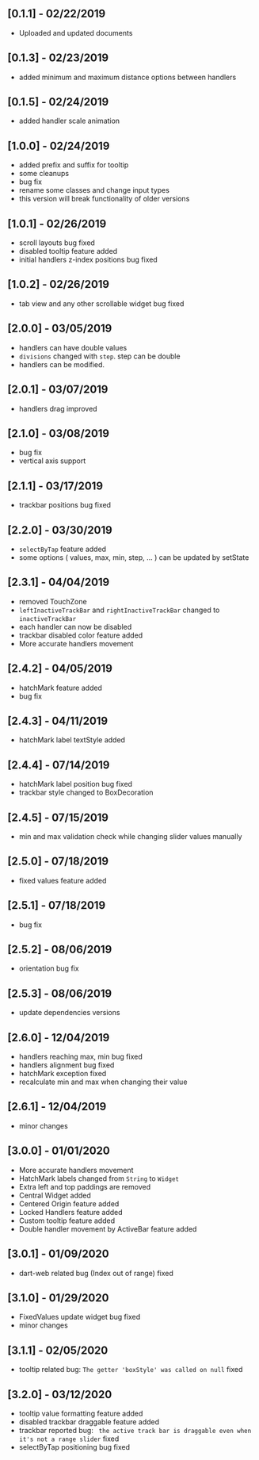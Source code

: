 ## [0.1.1] - 02/22/2019

* Uploaded and updated documents

## [0.1.3] - 02/23/2019

* added minimum and maximum distance options between handlers

## [0.1.5] - 02/24/2019

* added handler scale animation

## [1.0.0] - 02/24/2019

* added prefix and suffix for tooltip
* some cleanups
* bug fix
* rename some classes and change input types
* this version will break functionality of older versions

## [1.0.1] - 02/26/2019

* scroll layouts bug fixed
* disabled tooltip feature added
* initial handlers z-index positions bug fixed

## [1.0.2] - 02/26/2019

* tab view and any other scrollable widget bug fixed

## [2.0.0] - 03/05/2019

* handlers can have double values
* `divisions` changed with `step`. step can be double
* handlers can be modified.

## [2.0.1] - 03/07/2019

* handlers drag improved

## [2.1.0] - 03/08/2019

* bug fix
* vertical axis support

## [2.1.1] - 03/17/2019

* trackbar positions bug fixed

## [2.2.0] - 03/30/2019

* `selectByTap` feature added
* some options ( values, max, min, step, ... ) can be updated by setState

## [2.3.1] - 04/04/2019

* removed TouchZone
* `leftInactiveTrackBar` and `rightInactiveTrackBar` changed to `inactiveTrackBar`
* each handler can now be disabled
* trackbar disabled color feature added
* More accurate handlers movement 

## [2.4.2] - 04/05/2019

* hatchMark feature added
* bug fix

## [2.4.3] - 04/11/2019

* hatchMark label textStyle added

## [2.4.4] - 07/14/2019

* hatchMark label position bug fixed
* trackbar style changed to BoxDecoration

## [2.4.5] - 07/15/2019

*  min and max validation check while changing slider values manually 

## [2.5.0] - 07/18/2019

*  fixed values feature added

## [2.5.1] - 07/18/2019

* bug fix

## [2.5.2] - 08/06/2019

* orientation bug fix

## [2.5.3] - 08/06/2019

* update dependencies versions

## [2.6.0] - 12/04/2019

* handlers reaching max, min bug fixed
* handlers alignment bug fixed
* hatchMark exception fixed
* recalculate min and max when changing their value

## [2.6.1] - 12/04/2019

* minor changes

## [3.0.0] - 01/01/2020

* More accurate handlers movement
* HatchMark labels changed from `String` to `Widget`
* Extra left and top paddings are removed
* Central Widget added
* Centered Origin feature added
* Locked Handlers feature added
* Custom tooltip feature added
* Double handler movement by ActiveBar feature added
 
## [3.0.1] - 01/09/2020

* dart-web related bug (Index out of range) fixed

## [3.1.0] - 01/29/2020

* FixedValues update widget bug fixed
* minor changes

## [3.1.1] - 02/05/2020

* tooltip related bug: `The getter 'boxStyle' was called on null` fixed

## [3.2.0] - 03/12/2020

* tooltip value formatting feature added
* disabled trackbar draggable feature added
* trackbar reported bug: ` the active track bar is draggable even when it's not a range slider` fixed
* selectByTap positioning bug fixed